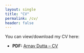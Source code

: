 ```yaml
---
layout: single
title: "CV"
permalink: /cv/
header: false
---
```



You can view/download my CV here:

- **PDF:** [Arnav Dutta – CV](/assets/cv/Arnav_Dutta_CV.pdf)

